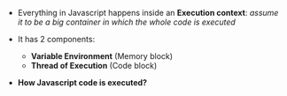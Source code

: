  - Everything in Javascript happens inside an **Execution context**: *assume it to be a big container in which the whole code is executed*

 - It has 2 components: 
    - **Variable Environment** (Memory block)
    - **Thread of Execution** (Code block)

- **How Javascript code is executed?**